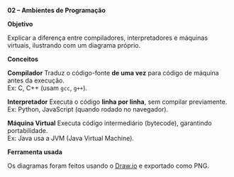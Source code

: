 **02 – Ambientes de Programação**

**Objetivo**

Explicar a diferença entre compiladores, interpretadores e máquinas virtuais, ilustrando com um diagrama próprio.


**Conceitos**

**Compilador**
Traduz o código-fonte **de uma vez** para código de máquina antes da execução.  
Ex: C, C++ (usam `gcc`, `g++`).

**Interpretador**
Executa o código **linha por linha**, sem compilar previamente.  
Ex: Python, JavaScript (quando rodado no navegador).

**Máquina Virtual**
Executa código intermediário (bytecode), garantindo portabilidade.  
Ex: Java usa a JVM (Java Virtual Machine).


**Ferramenta usada**

Os diagramas foram feitos usando o [Draw.io](https://draw.io) e exportado como PNG.


